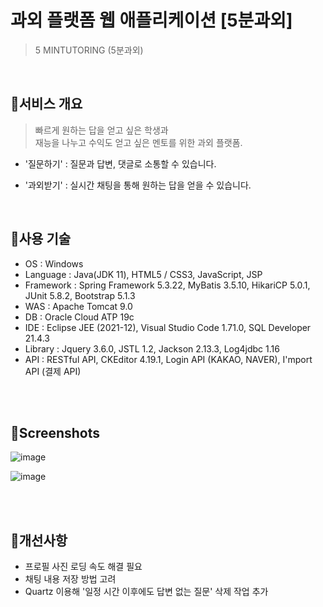 
# 과외 플랫폼 웹 애플리케이션 [5분과외]

>5 MINTUTORING (5분과외)

<br>

## :pushpin:서비스 개요

>빠르게 원하는 답을 얻고 싶은 학생과 <br>
>재능을 나누고 수익도 얻고 싶은 멘토를 위한 과외 플랫폼.


- '질문하기' : 질문과 답변, 댓글로 소통할 수 있습니다. 

- '과외받기' : 실시간 채팅을 통해 원하는 답을 얻을 수 있습니다.  

<br>

## :pushpin:사용 기술

- OS : Windows
- Language : Java(JDK 11), HTML5 / CSS3, JavaScript, JSP
- Framework : Spring Framework 5.3.22, MyBatis 3.5.10, HikariCP 5.0.1, JUnit 5.8.2, Bootstrap 5.1.3
- WAS : Apache Tomcat 9.0
- DB : Oracle Cloud ATP 19c
- IDE : Eclipse JEE (2021-12), Visual Studio Code 1.71.0, SQL Developer 21.4.3
- Library : Jquery 3.6.0, JSTL 1.2, Jackson 2.13.3, Log4jdbc 1.16
- API : RESTful API, CKEditor 4.19.1, Login API (KAKAO, NAVER), I'mport API (결제 API)

<br><br>

## :pushpin:Screenshots
![image](https://user-images.githubusercontent.com/97965594/194355065-c0565dd3-ac0b-48a8-b44d-8416cf017122.png)

![image](https://user-images.githubusercontent.com/97965594/194355271-4b5686ea-dd40-4392-945e-d54d1880c89f.png)

<br><br>

## :pushpin:개선사항
- 프로필 사진 로딩 속도 해결 필요
- 채팅 내용 저장 방법 고려
- Quartz 이용해 '일정 시간 이후에도 답변 없는 질문' 삭제 작업 추가


<br><br>


